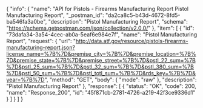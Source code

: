 {
  "info": {
    "name": "API for Pistols - Firearms Manufacturing Report Pistol Manufacturing Report",
    "_postman_id": "da2ca8c5-b43d-4672-8fd5-ba546fa3a0be",
    "description": "Pistol Manufacturing Report",
    "schema": "https://schema.getpostman.com/json/collection/v2.0.0/"
  },
  "item": [
    {
      "id": "73dafa34-3a54-4cec-ab0a-5eaf6e984e7f",
      "name": "Pistol Manufacturing Report",
      "request": {
        "url": "http://data.atf.gov/resource/pistols-firearms-manufacturing-report.json?license_name=%7B%7D&premise_city=%7B%7D&premise_location=%7B%7D&premise_state=%7B%7D&premise_street=%7B%7D&pstl_22_sum=%7B%7D&pstl_25_sum=%7B%7D&pstl_32_sum=%7B%7D&pstl_380_sum=%7B%7D&pstl_50_sum=%7B%7D&pstl_totl_sum=%7B%7D&rds_key=%7B%7D&year=%7B%7D",
        "method": "GET",
        "body": {
          "mode": "raw"
        },
        "description": "Pistol Manufacturing Report"
      },
      "response": [
        {
          "status": "OK",
          "code": 200,
          "name": "Response_200",
          "id": "45f871cb-2781-4726-a219-42f3ce9336d1"
        }
      ]
    }
  ]
}